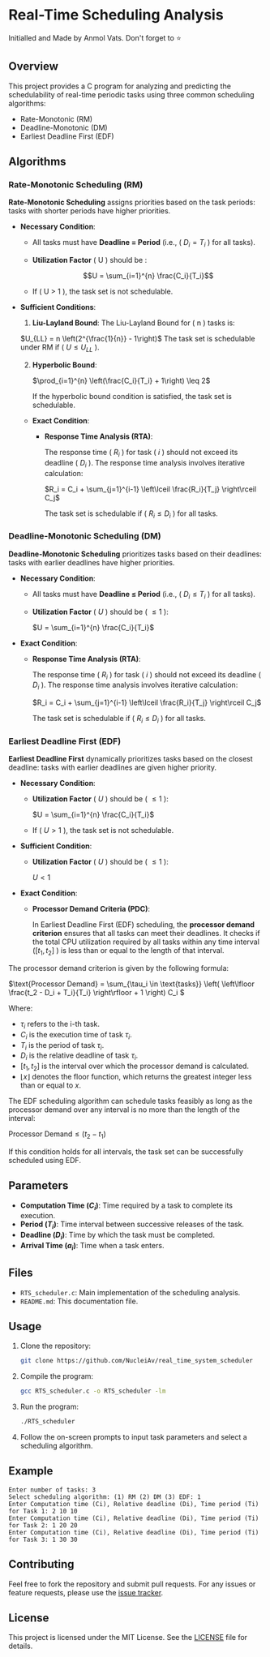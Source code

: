 # Real-Time Scheduling Analysis

Initialled and Made by Anmol Vats. Don't forget to ⭐

## Overview

This project provides a C program for analyzing and predicting the schedulability of real-time periodic tasks using three common scheduling algorithms:
- Rate-Monotonic (RM)
- Deadline-Monotonic (DM)
- Earliest Deadline First (EDF)

## Algorithms

### Rate-Monotonic Scheduling (RM)

**Rate-Monotonic Scheduling** assigns priorities based on the task periods: tasks with shorter periods have higher priorities.

- **Necessary Condition**:
  - All tasks must have **Deadline = Period** (i.e., \( $D_i = T_i$ \) for all tasks).
  - **Utilization Factor** \( U \) should be :
  
    $$U = \sum_{i=1}^{n} \frac{C_i}{T_i}$$
    
  - If \( U > 1 \), the task set is not schedulable.

- **Sufficient Conditions**:
  1. **Liu-Layland Bound**: The Liu-Layland Bound for \( n \) tasks is:

  $U_{LL} = n \left(2^{\frac{1}{n}} - 1\right)$
  The task set is schedulable under RM if \( $U \leq U_{LL}$ \).

  2. **Hyperbolic Bound**:
  
     $\prod_{i=1}^{n} \left(\frac{C_i}{T_i} + 1\right) \leq 2$
     
     If the hyperbolic bound condition is satisfied, the task set is schedulable.

  - **Exact Condition**:
    - **Response Time Analysis (RTA)**:
    
      The response time \( $R_i$ \) for task \( $i$ \) should not exceed its deadline \( $D_i$ \). The response time analysis involves iterative calculation:

      $R_i = C_i + \sum_{j=1}^{i-1} \left\lceil \frac{R_i}{T_j} \right\rceil C_j$
      
      The task set is schedulable if \( $R_i \leq D_i$ \) for all tasks.

### Deadline-Monotonic Scheduling (DM)

**Deadline-Monotonic Scheduling** prioritizes tasks based on their deadlines: tasks with earlier deadlines have higher priorities.

- **Necessary Condition**:
  - All tasks must have **Deadline ≤ Period** (i.e., \( $D_i \leq T_i$ \) for all tasks).
  - **Utilization Factor** \( $U$ \) should be \( $\leq 1$ \):

    $U = \sum_{i=1}^{n} \frac{C_i}{T_i}$

- **Exact Condition**:
  - **Response Time Analysis (RTA)**:

    The response time \( $R_i$ \) for task \( $i$ \) should not exceed its deadline \( $D_i$ \). The response time analysis involves iterative calculation:

    $R_i = C_i + \sum_{j=1}^{i-1} \left\lceil \frac{R_i}{T_j} \right\rceil C_j$

    The task set is schedulable if \( $R_i \leq D_i$ \) for all tasks.

### Earliest Deadline First (EDF)

**Earliest Deadline First** dynamically prioritizes tasks based on the closest deadline: tasks with earlier deadlines are given higher priority.

- **Necessary Condition**:
  - **Utilization Factor** \( $U$ \) should be \( $\leq 1$ \):

    $U = \sum_{i=1}^{n} \frac{C_i}{T_i}$
  
  - If \( $U > 1$ \), the task set is not schedulable.

- **Sufficient Condition**:
  - **Utilization Factor** \( $U$ \) should be \( $\leq 1$ \):

    $U < 1$

- **Exact Condition**:
  - **Processor Demand Criteria (PDC)**:

    In Earliest Deadline First (EDF) scheduling, the **processor demand criterion** ensures that all tasks can meet their deadlines. It checks if the total CPU utilization required by all tasks within any time interval \($[t_1, t_2]$ \) is less than or equal to the length of that interval.

The processor demand criterion is given by the following formula:

$\text{Processor Demand} = \sum_{\tau_i \in \text{tasks}} \left( \left\lfloor \frac{t_2 - D_i + T_i}{T_i} \right\rfloor + 1 \right) C_i $

Where:
- $\tau_i$ refers to the i-th task.
- $C_i$  is the execution time of task $\tau_i$.
- $T_i$  is the period of task $\tau_i$.
- $D_i$  is the relative deadline of task $\tau_i$.
- $[t_1, t_2]$  is the interval over which the processor demand is calculated.
- $\left\lfloor x \right\rfloor$ denotes the floor function, which returns the greatest integer less than or equal to $x$.

The EDF scheduling algorithm can schedule tasks feasibly as long as the processor demand over any interval is no more than the length of the interval:

$\text{Processor Demand} \leq (t_2 - t_1)$

If this condition holds for all intervals, the task set can be successfully scheduled using EDF.
## Parameters

- **Computation Time ($C_i$)**: Time required by a task to complete its execution.
- **Period ($T_i$)**: Time interval between successive releases of the task.
- **Deadline ($D_i$)**: Time by which the task must be completed.
- **Arrival Time ($a_i$)**: Time when a task enters.

## Files

- `RTS_scheduler.c`: Main implementation of the scheduling analysis.
- `README.md`: This documentation file.

## Usage

1. Clone the repository:

    ```bash
    git clone https://github.com/NucleiAv/real_time_system_scheduler
    ```

2. Compile the program:

    ```bash
    gcc RTS_scheduler.c -o RTS_scheduler -lm
    ```

3. Run the program:

    ```bash
    ./RTS_scheduler
    ```

4. Follow the on-screen prompts to input task parameters and select a scheduling algorithm.

## Example

```
Enter number of tasks: 3
Select scheduling algorithm: (1) RM (2) DM (3) EDF: 1
Enter Computation time (Ci), Relative deadline (Di), Time period (Ti) for Task 1: 2 10 10
Enter Computation time (Ci), Relative deadline (Di), Time period (Ti) for Task 2: 1 20 20
Enter Computation time (Ci), Relative deadline (Di), Time period (Ti) for Task 3: 1 30 30
```

## Contributing

Feel free to fork the repository and submit pull requests. For any issues or feature requests, please use the [issue tracker](https://github.com/NucleiAv/real_time_system_scheduler/issues).

## License

This project is licensed under the MIT License. See the [LICENSE](LICENSE) file for details.
